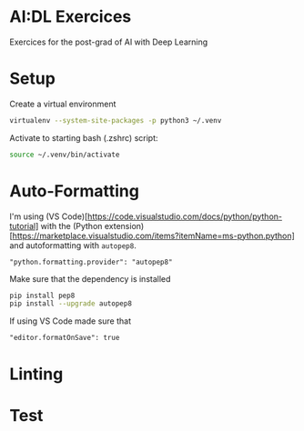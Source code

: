 # AI:DL Exercices

Exercices for the post-grad of AI with Deep Learning

# Setup

Create a virtual environment

```sh
virtualenv --system-site-packages -p python3 ~/.venv
```

Activate to starting bash (.zshrc) script:

```sh
source ~/.venv/bin/activate
```

# Auto-Formatting

I'm using (VS Code)[https://code.visualstudio.com/docs/python/python-tutorial] with the (Python extension)[https://marketplace.visualstudio.com/items?itemName=ms-python.python] and autoformatting with `autopep8`.

```
"python.formatting.provider": "autopep8"
```

Make sure that the dependency is installed

```sh
pip install pep8
pip install --upgrade autopep8
```

If using VS Code made sure that

```
"editor.formatOnSave": true
```

# Linting

# Test
